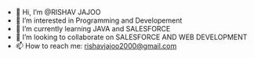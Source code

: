 - 👋 Hi, I’m @RISHAV JAJOO
- 👀 I’m interested in Programming and Developement
- 🌱 I’m currently learning JAVA and SALESFORCE
- 💞️ I’m looking to collaborate on SALESFORCE AND WEB DEVELOPMENT
- 📫 How to reach me: rishavjajoo2000@gmail.com

<!---
RISHAV-04/RISHAV-04 is a ✨ special ✨ repository because its `README.md` (this file) appears on your GitHub profile.
You can click the Preview link to take a look at your changes.
--->
